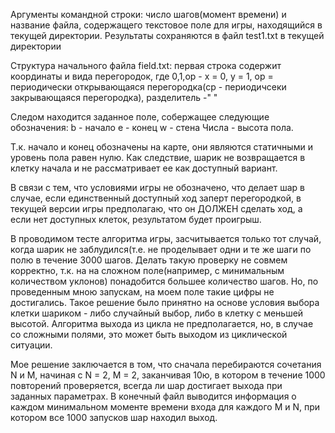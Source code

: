 Аргументы командной строки: число шагов(момент времени) и название файла, содержащего текстовое поле для игры, находящийся в текущей директории.
Результаты сохраняются в файл test1.txt в текущей директории

Структура начального файла field.txt: первая строка содержит координаты и вида перегородок, где 0,1,op - x = 0, y = 1, op = периодически открывающаяся перегородка(cp - периодичсеки закрывающаяся перегородка), разделитель -" "

Следом находится заданное поле, собержащее следующие обозначения:
b - начало
e - конец
w - стена
Числа - высота пола.

Т.к. начало и конец обозначены на карте, они являются статичными и уровень пола равен нулю. Как следствие, шарик не возвращается в клетку начала и не рассматривает ее как доступный вариант.

В связи с тем, что условиями игры не обозначено, что делает шар в случае, если единственный доступный ход заперт перегородкой,  в текущей версии игры предполагаю, что он ДОЛЖЕН сделать ход, а если нет доступных клеток, результатом будет проигрыш.

В проводимом тесте алгоритма игры, засчитывается только тот случай, когда шарик не заблудился(т.е. не проделывает одни и те же шаги по полю в течение 3000 шагов. Делать такую проверку не совмем корректно, т.к. на на сложном поле(например, с минимальным количеством уклонов) понадобится большее количество шагов. Но, по проведенным мною запускам, на моем поле такие цифры не достигались. Такое решение было принятно на основе условия выбора клетки шариком - либо случайный выбор, либо в клетку с меньшей высотой. Алгоритма выхода из цикла не предполагается, но, в случае со сложными полями, это может быть выходом из циклической ситуации.

Мое решение заключается в том, что сначала перебираются сочетания N и M, начиная с N = 2, M = 2, заканчивая 10ю, в котором в течение 1000 повторений проверяется, всегда ли шар достигает выхода при заданных параметрах. В конечный файл выводится информация о каждом минимальном моменте времени входа для каждого M и N, при котором все 1000 запусков шар находил выход. 





